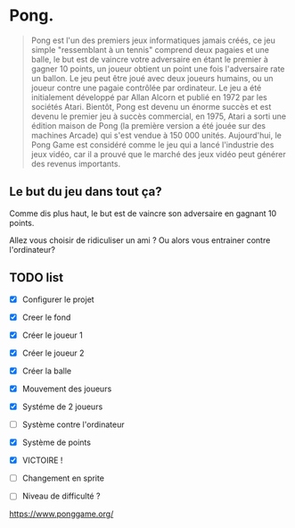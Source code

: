 # Pong.


> Pong est l'un des premiers jeux informatiques jamais créés, ce jeu simple "ressemblant à un tennis" comprend deux pagaies et une balle, le but est de vaincre votre adversaire en étant le premier à gagner 10 points, un joueur obtient un point une fois l'adversaire rate un ballon. Le jeu peut être joué avec deux joueurs humains, ou un joueur contre une pagaie contrôlée par ordinateur. Le jeu a été initialement développé par Allan Alcorn et publié en 1972 par les sociétés Atari. Bientôt, Pong est devenu un énorme succès et est devenu le premier jeu à succès commercial, en 1975, Atari a sorti une édition maison de Pong (la première version a été jouée sur des machines Arcade) qui s'est vendue à 150 000 unités. Aujourd'hui, le Pong Game est considéré comme le jeu qui a lancé l'industrie des jeux vidéo, car il a prouvé que le marché des jeux vidéo peut générer des revenus importants.
> 

## Le but du jeu dans tout ça?

Comme dis plus haut, le but est de vaincre son adversaire en gagnant 10 points.

Allez vous choisir de ridiculiser un ami ? Ou alors vous entrainer contre l'ordinateur?

## TODO list

- [x] Configurer le projet
- [x] Creer le fond 
- [x] Créer le joueur 1
- [x] Créer le joueur 2
- [x] Créer la balle
- [x] Mouvement des joueurs
- [x] Systéme de 2 joueurs
- [ ] Système contre l'ordinateur
- [x] Système de points
- [x] VICTOIRE ! 
- [ ] Changement en sprite
- [ ] Niveau de difficulté ?



https://www.ponggame.org/
